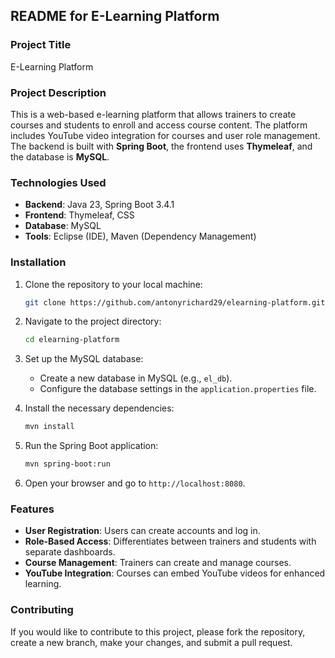 ## **README for E-Learning Platform**

### **Project Title**
E-Learning Platform

### **Project Description**
This is a web-based e-learning platform that allows trainers to create courses and students to enroll and access course content. The platform includes YouTube video integration for courses and user role management. The backend is built with **Spring Boot**, the frontend uses **Thymeleaf**, and the database is **MySQL**.

### **Technologies Used**
- **Backend**: Java 23, Spring Boot 3.4.1
- **Frontend**: Thymeleaf, CSS
- **Database**: MySQL
- **Tools**: Eclipse (IDE),  Maven (Dependency Management)

### **Installation**

1. Clone the repository to your local machine:
    ```bash
    git clone https://github.com/antonyrichard29/elearning-platform.git
    ```

2. Navigate to the project directory:
    ```bash
    cd elearning-platform
    ```

3. Set up the MySQL database:
    - Create a new database in MySQL (e.g., `el_db`).
    - Configure the database settings in the `application.properties` file.

4. Install the necessary dependencies:
    ```bash
    mvn install
    ```

5. Run the Spring Boot application:
    ```bash
    mvn spring-boot:run
    ```

6. Open your browser and go to `http://localhost:8080`.

### **Features**
- **User Registration**: Users can create accounts and log in.
- **Role-Based Access**: Differentiates between trainers and students with separate dashboards.
- **Course Management**: Trainers can create and manage courses.
- **YouTube Integration**: Courses can embed YouTube videos for enhanced learning.

### **Contributing**
If you would like to contribute to this project, please fork the repository, create a new branch, make your changes, and submit a pull request.

